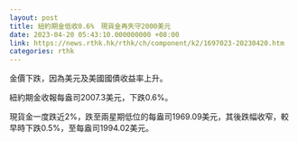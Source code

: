 ```yaml
---
layout: post
title: 紐約期金低收0.6%　現貨金再失守2000美元
date: 2023-04-20 05:43:10.000000000 +08:00
link: https://news.rthk.hk/rthk/ch/component/k2/1697023-20230420.htm
categories: rthk
---
```


金價下跌，因為美元及美國國債收益率上升。

紐約期金收報每盎司2007.3美元，下跌0.6%。

現貨金一度跌近2%，跌至兩星期低位的每盎司1969.09美元，其後跌幅收窄，較早時下跌0.5%，至每盎司1994.02美元。
